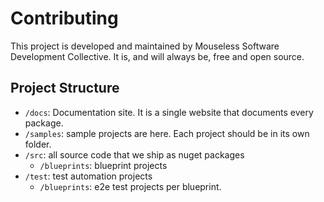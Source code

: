 # Contributing

This project is developed and maintained by Mouseless Software Development
Collective. It is, and will always be, free and open source.

## Project Structure

- `/docs`: Documentation site. It is a single website that documents every
  package.
- `/samples`: sample projects are here. Each project should be in its own
  folder.
- `/src`: all source code that we ship as nuget packages
  - `/blueprints`: blueprint projects
- `/test`: test automation projects
  - `/blueprints`: e2e test projects per blueprint.
